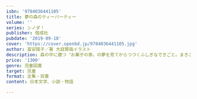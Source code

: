 ```yaml
---
isbn: '9784036441105'
title: 夢の森のティーパーティー
volume: ''
series: シノダ！
publisher: 偕成社
pubdate: '2019-09-18'
cover: 'https://cover.openbd.jp/9784036441105.jpg'
author: 富安陽子／著 大庭賢哉イラスト
description: 森の中に建つ〝お菓子の家〟の夢を見てからつづくふしぎなできごと。まきこまれた絶体絶命のピンチから、ユイは脱出できるのか。
price: '1300'
genre: 児童図書
target: 児童
format: 全集・双書
content: 日本文学、小説・物語

---
```

